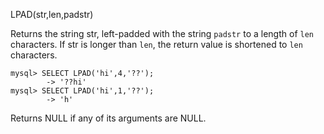 LPAD(str,len,padstr)

Returns the string str, left-padded with the string `padstr` to a length of `len` characters. If str is longer than `len`, the return value is shortened to `len` characters.

```
mysql> SELECT LPAD('hi',4,'??');
        -> '??hi'
mysql> SELECT LPAD('hi',1,'??');
        -> 'h'
```

Returns NULL if any of its arguments are NULL.
